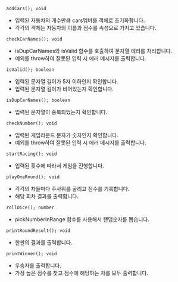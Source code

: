 ```
addCars(); void
```

- 입력된 자동차의 개수만큼 cars멤버를 객체로 초기화합니다.
- 각각의 객체는 자동차의 이름과 점수를 속성으로 가지고 있습니다.

```
checkCarNames(); void
```

- isDupCarNames와 isValid 함수를 호출하여 문자열 에러를 처리합니다.
- 예외를 throw하여 잘못된 입력 시 에러 메시지를 출력합니다.

```
isValid(); boolean
```

- 입력된 문자열 길이가 5자 이하인지 확인합니다.
- 입력된 문자열 길이가 비어있는지 확인합니다.

```
isDupCarNames(); boolean
```

- 입력된 문자열이 중복되었는지 확인합니다.

```
checkNumber(); void
```

- 입력된 게임라운드 문자가 숫자인지 확인합니다.
- 예외를 throw하여 잘못된 입력 시 에러 메시지를 출력합니다.

```
startRacing(); void
```

- 입력된 횟수에 따라서 게임을 진행합니다.

```
playOneRound(); void
```

- 각각의 차들마다 주사위를 굴리고 점수를 기록합니다.
- 해당 회차 결과를 출력합니다.

```
rollDice(); number
```

- pickNumberInRange 함수를 사용해서 랜덤숫자를 뽑습니다.

```
printRoundResult(); void
```

- 한판의 결과를 출력합니다.

```
printWinner(); void
```

- 우승자를 출력합니다.
- 가장 높은 점수를 찾고 점수에 해당하는 차를 모두 출력합니다.
